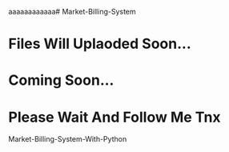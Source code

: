 aaaaaaaaaaaa# Market-Billing-System    




# Files Will Uplaoded Soon...

# Coming Soon...
<h1>Please Wait And Follow Me Tnx</h1>

Market-Billing-System-With-Python
